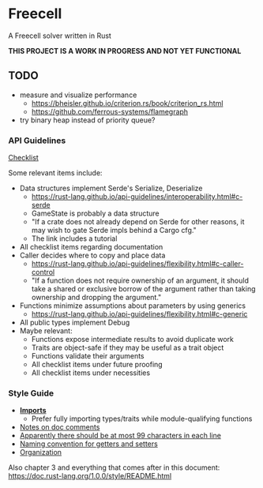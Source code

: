 # Freecell

A Freecell solver written in Rust

**THIS PROJECT IS A WORK IN PROGRESS AND NOT YET FUNCTIONAL**


## TODO

- measure and visualize performance
    - https://bheisler.github.io/criterion.rs/book/criterion_rs.html
    - https://github.com/ferrous-systems/flamegraph
- try binary heap instead of priority queue?

### API Guidelines

[Checklist](https://rust-lang.github.io/api-guidelines/checklist.html)

Some relevant items include:

- Data structures implement Serde's Serialize, Deserialize
    - https://rust-lang.github.io/api-guidelines/interoperability.html#c-serde
    - GameState is probably a data structure
    - "If a crate does not already depend on Serde for other reasons, it may wish to gate Serde impls behind a Cargo cfg."
    - The link includes a tutorial
- All checklist items regarding documentation
- Caller decides where to copy and place data
    - https://rust-lang.github.io/api-guidelines/flexibility.html#c-caller-control
    - "If a function does not require ownership of an argument, it should take a shared or exclusive borrow of the argument rather than taking ownership and dropping the argument."
- Functions minimize assumptions about parameters by using generics
    - https://rust-lang.github.io/api-guidelines/flexibility.html#c-generic
- All public types implement Debug
- Maybe relevant:
    - Functions expose intermediate results to avoid duplicate work
    - Traits are object-safe if they may be useful as a trait object
    - Functions validate their arguments
    - All checklist items under future proofing
    - All checklist items under necessities

### Style Guide

- [**Imports**](https://doc.rust-lang.org/1.0.0/style/style/imports.html)
    - Prefer fully importing types/traits while module-qualifying functions
- [Notes on doc comments](https://doc.rust-lang.org/1.0.0/style/style/comments.html#doc-comments)
- [Apparently there should be at most 99 characters in each line](https://doc.rust-lang.org/1.0.0/style/style/whitespace.html)
- [Naming convention for getters and setters](https://doc.rust-lang.org/1.0.0/style/style/naming/README.html#getter/setter-methods-[rfc-344])
- [Organization](https://doc.rust-lang.org/1.0.0/style/style/organization.html)

Also chapter 3 and everything that comes after in this document: https://doc.rust-lang.org/1.0.0/style/README.html
